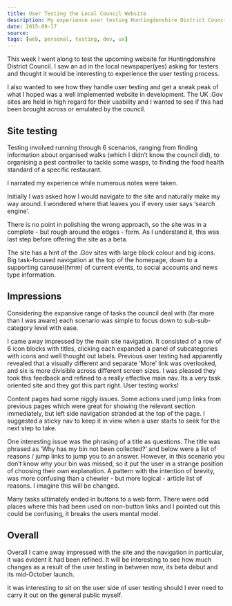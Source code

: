 ```yaml
---
title: User Testing the Local Council Website
description: My experience user testing Huntingdonshire District Councils new website, the process and my initial impressions.
date: 2015-09-17
source: 
tags: [web, personal, testing, dev, ux]
---
```

This week I went along to test the upcoming website for Huntingdonshire District Council. I saw an ad in the local newspaper(yes) asking for testers and thought it would be interesting to experience the user testing process.

I also wanted to see how they handle user testing and get a sneak peak of what I hoped was a well implemented website in development. The UK .Gov sites are held in high regard for their usability and I wanted to see if this had been brought across or emulated by the council.

## Site testing

Testing involved running through 6 scenarios, ranging from finding information about organised walks (which I didn’t know the council did), to organising a pest controller to tackle some wasps, to finding the food health standard of a specific restaurant. 

I narrated my experience while numerous notes were taken. 

Initially I was asked how I would navigate to the site and naturally make my way around. I wondered where that leaves you if every user says ‘search engine’.

There is no point in polishing the wrong approach, so the site was in a complete - but rough around the edges - form. As I understand it, this was last step before offering the site as a beta.

The site has a hint of the .Gov sites with large block colour and big icons. Big task-focused navigation at the top of the homepage, down to a supporting carousel(hmm) of current events, to social accounts and news type information.

## Impressions

Considering the expansive range of tasks the council deal with (far more than I was aware) each scenario was simple to focus down to sub-sub-category level with ease.

I came away impressed by the main site navigation. It consisted of a row of 6 icon blocks with titles, clicking each expanded a panel of subcategories with icons and well thought out labels. Previous user testing had apparently revealed that a visually different and separate ‘More’ link was overlooked, and six is more divisible across different screen sizes. I was pleased they took this feedback and refined to a really effective main nav. Its a very task oriented site and they got this part right. User testing works!

Content pages had some niggly issues. Some actions used jump links from previous pages which were great for showing the relevant section immediately, but left side navigation stranded at the top of the page. I suggested a sticky nav to keep it in view when a user starts to seek for the next step to take.

One interesting issue was the phrasing of a title as questions. The title was phrased as ‘Why has my bin not been collected?’ and below were a list of reasons / jump links to jump you to an answer. However, in this scenario you don’t know why your bin was missed, so it put the user in a strange position of choosing their own explanation. A pattern with the intention of brevity, was more confusing than a chewier - but more logical - article list of reasons. I imagine this will be changed.

Many tasks ultimately ended in buttons to a web form. There were odd places where this had been used on non-button links and I pointed out this could be confusing, it breaks the users mental model. 

## Overall

Overall I came away impressed with the site and the navigation in particular, it was evident it had been refined. It will be interesting to see how much changes as a result of the user testing in between now, its beta debut and its mid-October launch.

It was interesting to sit on the user side of user testing should I ever need to carry it out on the general public myself.

